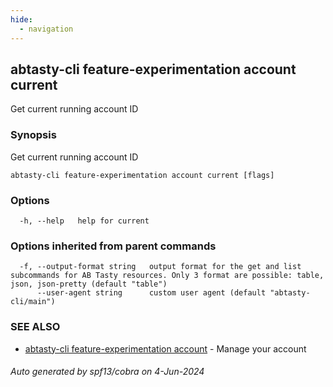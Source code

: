```yaml
---
hide:
  - navigation
---
```

## abtasty-cli feature-experimentation account current

Get current running account ID

### Synopsis

Get current running account ID

```
abtasty-cli feature-experimentation account current [flags]
```

### Options

```
  -h, --help   help for current
```

### Options inherited from parent commands

```
  -f, --output-format string   output format for the get and list subcommands for AB Tasty resources. Only 3 format are possible: table, json, json-pretty (default "table")
      --user-agent string      custom user agent (default "abtasty-cli/main")
```

### SEE ALSO

* [abtasty-cli feature-experimentation account](abtasty-cli_feature-experimentation_account.md)	 - Manage your account

###### Auto generated by spf13/cobra on 4-Jun-2024
